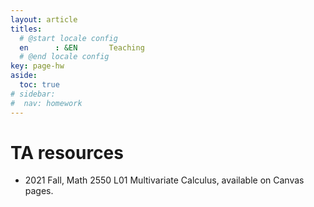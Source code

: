 ```yaml
---
layout: article
titles:
  # @start locale config
  en      : &EN       Teaching
  # @end locale config
key: page-hw
aside:
  toc: true
# sidebar: 
#  nav: homework
---
```


# TA resources

- 2021 Fall, Math 2550 L01 Multivariate Calculus, available on Canvas pages.